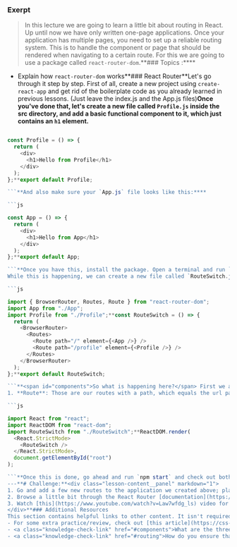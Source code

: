 ### Exerpt
>In this lecture we are going to learn a little bit about routing in React. Up until now we have only written one-page applications. Once your application has multiple pages, you need to set up a reliable routing system. This is to handle the component or page that should be rendered when navigating to a certain route. For this we are going to use a package called `react-router-dom`.**###  Topics
 :****
- Explain how `react-router-dom` works**### React Router**Let's go through it step by step. First of all, create a new project using `create-react-app` and get rid of the boilerplate code as you already learned in previous lessons. (Just leave the index.js and the App.js files)**Once you've done that, let's create a new file called `Profile.js` inside the src directory, and add a basic functional component to it, which just contains an `h1` element.**
```js

const Profile = () => {
  return (
    <div>
      <h1>Hello from Profile</h1>
    </div>
  );
};**export default Profile;

```**And also make sure your `App.js` file looks like this:****

```js

const App = () => {
  return (
    <div>
      <h1>Hello from App</h1>
    </div>
  );
};**export default App;

```**Once you have this, install the package. Open a terminal and run `npm i react-router-dom`. This is going to install all the dependencies for us.
While this is happening, we can create a new file called `RouteSwitch.js`, which is going to be the file that handles our routes.**Once the package is finished installing, you can add this code to your RouteSwitch.js file:****

```js

import { BrowserRouter, Routes, Route } from "react-router-dom";
import App from "./App";
import Profile from "./Profile";**const RouteSwitch = () => {
  return (
    <BrowserRouter>
      <Routes>
        <Route path="/" element={<App />} />
        <Route path="/profile" element={<Profile />} />
      </Routes>
    </BrowserRouter>
  );
};**export default RouteSwitch;

```**<span id="components">So what is happening here?</span> First we are importing React, our two components (Profile and App), and a few things from the package we just installed:****
1. **Route**: Those are our routes with a path, which equals the url path, and a component that should be rendered when we navigate to this url.**2. **BrowserRouter**: Is a router, which uses the history API (`pushState`, `replaceState` and the `popstate` event) to keep your UI in sync with the URL. For completion we have to mention that there are other options than `BrowserRouter`, but for your current projects you can assume that `BrowserRouter` is at the root of all your projects.**3. **Routes**: Renders the first child Route that matches the location. In other words, the `Routes` component is going to look through all your Routes and checks their path. The first Route, whose path matches the url *exactly* will be rendered; all others will be ignored. Important to note is that in previous versions of `react-router-dom` the `exact` keyword was needed to achieve this behavior.**Let's check this behavior in the browser for better understanding. But before we do that we have to do one more thing: change our `index.js` file. This is because we don't want our `App.js` file to be the first file to be called when our application runs. Instead, we want our `RouteSwitch.js` to be the first. Your `index.js` should look something like this:****

```js

import React from "react";
import ReactDOM from "react-dom";
import RouteSwitch from "./RouteSwitch";**ReactDOM.render(
  <React.StrictMode>
    <RouteSwitch />
  </React.StrictMode>,
  document.getElementById("root")
);

```**Once this is done, go ahead and run `npm start` and check out both routes: the home route "/" and the profile route "/profile". Do this by changing the url in the browser accordingly.**You should now have enough basics to get started with React routing. There are a lot more features to react-router-dom which are extremely useful, but out of the scope of this lesson. If you are interested in learning some more, we recommend you look into the history or match object. Definitely go and check out more advanced concepts once you are familiar with the basics.
---**# Challenge:**<div class="lesson-content__panel" markdown="1">
1. Go and add a few new routes to the application we created above; playing around with it is the best practice. Consider deleting it completely and rewriting it for practice.
2. Browse a little bit through the React Router [documentation](https://reactrouter.com/docs/en/v6/getting-started/overview). You don't need to read through all of it, nor understand all of it. Just browse through the concepts we discussed here and re-read them. This is a great resource to refer back to.
3. Watch [this](https://www.youtube.com/watch?v=Law7wfdg_ls) video for reviewing. You should already be familiar with those concepts.
</div>**### Additional Resources
This section contains helpful links to other content. It isn't required, so consider it supplemental.**- [This video by The Net Ninja](https://www.youtube.com/watch?v=QUz3k2O3ZJU&ab_channel=TheNetNinja) is an excellent review of what we learned here.
- For some extra practice/review, check out [this article](https://css-tricks.com/learning-react-router/).**### Knowledge Checks**This section contains questions for you to check your understanding of this lesson. If you're having trouble answering the questions below on your own, review the material above to find the answer.**- <a class="knowledge-check-link" href="#react-router">How do you add page routing to a React project?</a>
- <a class="knowledge-check-link" href="#components">What are the three core components of React Router?</a>
- <a class="knowledge-check-link" href="#routing">How do you ensure that Router links are routed accurately?</a>**
